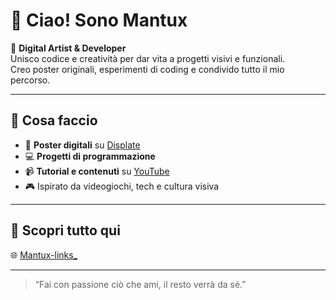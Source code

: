 # 👋 Ciao! Sono Mantux

🎨 **Digital Artist & Developer**  
Unisco codice e creatività per dar vita a progetti visivi e funzionali.  
Creo poster originali, esperimenti di coding e condivido tutto il mio percorso.

---

## 🧠 Cosa faccio

- 🎨 **Poster digitali** su [Displate](https://displate.com/mantux)  
- 💻 **Progetti di programmazione** 
- 📹 **Tutorial e contenuti** su [YouTube](https://www.youtube.com/@Mantux-j5h)  
- 🎮 Ispirato da videogiochi, tech e cultura visiva

---

## 🔗 Scopri tutto qui

🌐 [Mantux-links_](https://mantuxdev.github.io/Mantux-links/)

---

> “Fai con passione ciò che ami, il resto verrà da sé.”


<!---
MantuxDev/MantuxDev is a ✨ special ✨ repository because its `README.md` (this file) appears on your GitHub profile.
You can click the Preview link to take a look at your changes.
--->
